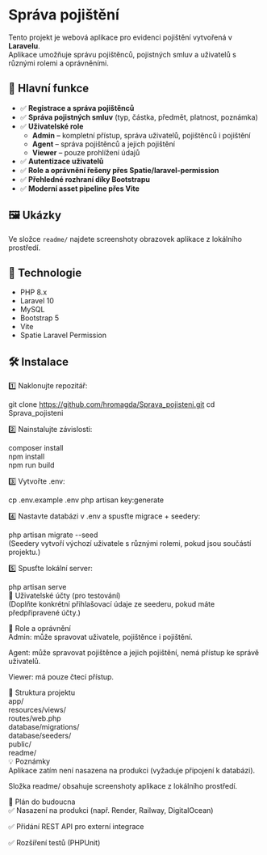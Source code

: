 # Správa pojištění

Tento projekt je webová aplikace pro evidenci pojištění vytvořená v **Laravelu**.  
Aplikace umožňuje správu pojištěnců, pojistných smluv a uživatelů s různými rolemi a oprávněními.

## 📌 Hlavní funkce

- ✅ **Registrace a správa pojištěnců**
- ✅ **Správa pojistných smluv** (typ, částka, předmět, platnost, poznámka)
- ✅ **Uživatelské role**
  - **Admin** – kompletní přístup, správa uživatelů, pojištěnců i pojištění
  - **Agent** – správa pojištěnců a jejich pojištění
  - **Viewer** – pouze prohlížení údajů
- ✅ **Autentizace uživatelů**
- ✅ **Role a oprávnění řešeny přes Spatie/laravel-permission**
- ✅ **Přehledné rozhraní díky Bootstrapu**
- ✅ **Moderní asset pipeline přes Vite**

## 🖼️ Ukázky

Ve složce `readme/` najdete screenshoty obrazovek aplikace z lokálního prostředí.

## 🚀 Technologie

- PHP 8.x
- Laravel 10
- MySQL
- Bootstrap 5
- Vite
- Spatie Laravel Permission

## 🛠️ Instalace

1️⃣ Naklonujte repozitář:

git clone https://github.com/hromagda/Sprava_pojisteni.git
cd Sprava_pojisteni

2️⃣ Nainstalujte závislosti:

composer install  
npm install  
npm run build  

3️⃣ Vytvořte .env:  

cp .env.example .env
php artisan key:generate  

4️⃣ Nastavte databázi v .env a spusťte migrace + seedery:

php artisan migrate --seed  
(Seedery vytvoří výchozí uživatele s různými rolemi, pokud jsou součástí projektu.)  

5️⃣ Spusťte lokální server:  

php artisan serve  
📝 Uživatelské účty (pro testování)  
(Doplňte konkrétní přihlašovací údaje ze seederu, pokud máte předpřipravené účty.)  

🔑 Role a oprávnění  
Admin: může spravovat uživatele, pojištěnce i pojištění.  

Agent: může spravovat pojištěnce a jejich pojištění, nemá přístup ke správě uživatelů.  

Viewer: má pouze čtecí přístup.  

📂 Struktura projektu  
app/  
resources/views/  
routes/web.php  
database/migrations/  
database/seeders/  
public/  
readme/  
💡 Poznámky  
Aplikace zatím není nasazena na produkci (vyžaduje připojení k databázi).  

Složka readme/ obsahuje screenshoty aplikace z lokálního prostředí.  

📌 Plán do budoucna  
✅ Nasazení na produkci (např. Render, Railway, DigitalOcean)  

✅ Přidání REST API pro externí integrace  

✅ Rozšíření testů (PHPUnit)  
